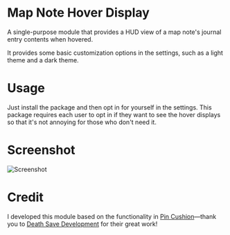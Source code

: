 # Map Note Hover Display

A single-purpose module that provides a HUD view of a map note's journal entry contents when hovered.

It provides some basic customization options in the settings, such as a light theme and a dark theme.

# Usage

Just install the package and then opt in for yourself in the settings. This package requires each user to opt in if they want to see the hover displays so that it's not annoying for those who don't need it.

# Screenshot

![Screenshot](https://gitlab.com/friendlylambda/map-note-hover-display/-/raw/b8cae1bf64019c9fd6068393dc5d42e42fb2d274/screenshot.png)

# Credit

I developed this module based on the functionality in [Pin Cushion](https://github.com/death-save/pin-cushion)—thank you to [Death Save Development](https://github.com/death-save) for their great work!
